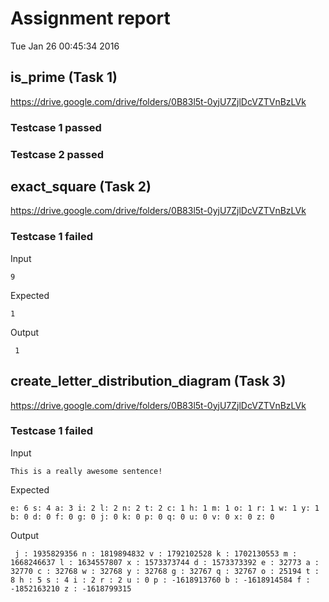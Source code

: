 # Assignment report
Tue Jan 26 00:45:34 2016
## is_prime (Task 1)
https://drive.google.com/drive/folders/0B83l5t-0yjU7ZjlDcVZTVnBzLVk

### Testcase 1 passed
### Testcase 2 passed
## exact_square (Task 2)
https://drive.google.com/drive/folders/0B83l5t-0yjU7ZjlDcVZTVnBzLVk

### Testcase 1 failed
Input
```
9
```


Expected
```
1
```


Output
```
 1
```

## create_letter_distribution_diagram (Task 3)
https://drive.google.com/drive/folders/0B83l5t-0yjU7ZjlDcVZTVnBzLVk

### Testcase 1 failed
Input
```
This is a really awesome sentence!
```


Expected
```
e: 6 s: 4 a: 3 i: 2 l: 2 n: 2 t: 2 c: 1 h: 1 m: 1 o: 1 r: 1 w: 1 y: 1 b: 0 d: 0 f: 0 g: 0 j: 0 k: 0 p: 0 q: 0 u: 0 v: 0 x: 0 z: 0
```


Output
```
 j : 1935829356 n : 1819894832 v : 1792102528 k : 1702130553 m : 1668246637 l : 1634557807 x : 1573373744 d : 1573373392 e : 32773 a : 32770 c : 32768 w : 32768 y : 32768 g : 32767 q : 32767 o : 25194 t : 8 h : 5 s : 4 i : 2 r : 2 u : 0 p : -1618913760 b : -1618914584 f : -1852163210 z : -1618799315
```

